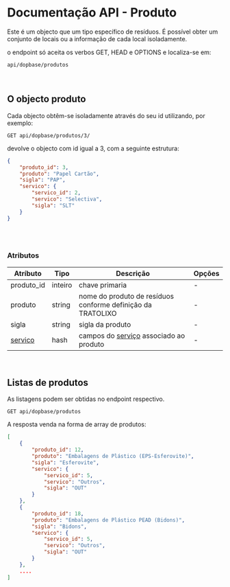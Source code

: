 # Documentação API - Produto

Este é um objecto que um tipo específico de resíduos.
É possível obter um conjunto de locais ou a informação de cada local isoladamente. 

o endpoint só aceita os verbos GET, HEAD e OPTIONS e localiza-se em:

```http request
api/dopbase/produtos
```


&nbsp;
## O objecto produto

Cada objecto obtêm-se isoladamente através do seu id utilizando, por exemplo:
 
```http request 
GET api/dopbase/produtos/3/
```
devolve o objecto com id igual a 3, com a seguinte estrutura:

```json 
{
    "produto_id": 3,
    "produto": "Papel Cartão",
    "sigla": "PAP",
    "servico": {
        "servico_id": 2,
        "servico": "Selectiva",
        "sigla": "SLT"
    }
}
    
```

&nbsp;
### Atributos

Atríbuto | Tipo | Descrição | Opções
-------- | ---- | --------- | ------
produto_id | inteiro | chave primaria | -  
produto | string | nome do produto de resíduos conforme definição da TRATOLIXO | -  
sigla | string | sigla da produto | -  
[servico](servico.md) | hash | campos do [serviço](servico.md) associado ao produto | -  

&nbsp;
## Listas de produtos

As listagens podem ser obtidas no endpoint respectivo.

```http request
GET api/dopbase/produtos
```
A resposta venda na forma de array de produtos:

```json
[
    {
        "produto_id": 12,
        "produto": "Embalagens de Plástico (EPS-Esferovite)",
        "sigla": "Esferovite",
        "servico": {
            "servico_id": 5,
            "servico": "Outros",
            "sigla": "OUT"
        }
    },
    {
        "produto_id": 18,
        "produto": "Embalagens de Plástico PEAD (Bidons)",
        "sigla": "Bidons",
        "servico": {
            "servico_id": 5,
            "servico": "Outros",
            "sigla": "OUT"
        }
    },
    ....
]
```

